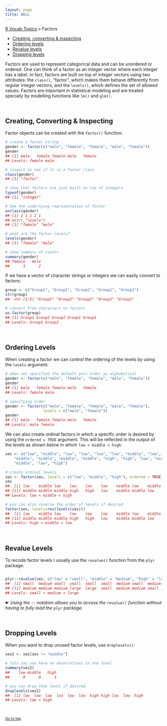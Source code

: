 ```yaml
---
layout: page
title: NULL
---
```


[R Vocab Topics](index) &#187; Factors

* <a href="#create">Creating, converting & inspecting</a>
* <a href="#order">Ordering levels</a>
* <a href="#value">Revalue levels</a>
* <a href="#drop">Dropping levels</a>

Factors are used to represent categorical data and can be unordered or ordered. One can think of a factor as an integer vector where each integer has a label. In fact, factors are built on top of integer vectors using two attributes: the `class()`, "factor", which makes them behave differently from regular integer vectors, and the `levels()`, which defines the set of allowed values.  Factors are important in statistical modeling and are treated specially by modelling functions like `lm()` and `glm()`.

<br>

<a name="create"></a>

## Creating, Converting & Inspecting

Factor objects can be created with the `factor()` function:


```r
# create a factor string
gender <- factor(c("male", "female", "female", "male", "female"))
gender
## [1] male   female female male   female
## Levels: female male

# inspect to see if it is a factor class
class(gender)
## [1] "factor"

# show that factors are just built on top of integers
typeof(gender)
## [1] "integer"

# See the underlying representation of factor
unclass(gender)
## [1] 2 1 1 2 1
## attr(,"levels")
## [1] "female" "male"

# what are the factor levels?
levels(gender)
## [1] "female" "male"

# show summary of counts
summary(gender)
## female   male 
##      3      2
```

If we have a vector of character strings or integers we can easily convert to factors:

```r
group <- c("Group1", "Group2", "Group2", "Group1", "Group1")
str(group)
##  chr [1:5] "Group1" "Group2" "Group2" "Group1" "Group1"

# convert from characters to factors
as.factor(group)
## [1] Group1 Group2 Group2 Group1 Group1
## Levels: Group1 Group2
```


<br>

<a name="order"></a>

## Ordering Levels
When creating a factor we can control the ordering of the levels by using the `levels` argument:

```r
# when not specified the default puts order as alphabetical
gender <- factor(c("male", "female", "female", "male", "female"))
gender
## [1] male   female female male   female
## Levels: female male

# specifying order
gender <- factor(c("male", "female", "female", "male", "female"), 
                 levels = c("male", "female"))
gender
## [1] male   female female male   female
## Levels: male female
```

We can also create ordinal factors in which a specific order is desired by using the `ordered = TRUE` argument.  This will be reflected in the output of the levels as shown below in which `low < middle < high`:

```r
ses <- c("low", "middle", "low", "low", "low", "low", "middle", "low", "middle",
    "middle", "middle", "middle", "middle", "high", "high", "low", "middle",
    "middle", "low", "high")

# create ordinal levels
ses <- factor(ses, levels = c("low", "middle", "high"), ordered = TRUE)
ses
##  [1] low    middle low    low    low    low    middle low    middle middle
## [11] middle middle middle high   high   low    middle middle low    high  
## Levels: low < middle < high

# you can also reverse the order of levels if desired
factor(ses, levels=rev(levels(ses)))
##  [1] low    middle low    low    low    low    middle low    middle middle
## [11] middle middle middle high   high   low    middle middle low    high  
## Levels: high < middle < low
```

<br>

<a name="value"></a>

## Revalue Levels
To recode factor levels I usually use the `revalue()` function from the `plyr` package.  

```r

plyr::revalue(ses, c("low" = "small", "middle" = "medium", "high" = "large"))
##  [1] small  medium small  small  small  small  medium small  medium medium
## [11] medium medium medium large  large  small  medium medium small  large 
## Levels: small < medium < large
```
&#9755; *Using the `::` notation allows you to access the `revalue()` function without having to fully load the `plyr` package.*

<br>

<a name="drop"></a>

## Dropping Levels
When you want to drop unused factor levels, use `droplevels()`:

```r
ses2 <- ses[ses != "middle"]

# lets say you have no observations in one level
summary(ses2)
##    low middle   high 
##      8      0      3

# you can drop that level if desired
droplevels(ses2)
##  [1] low  low  low  low  low  low  high high low  low  high
## Levels: low < high
```

<br>

<small><a href="#">Go to top</a></small>
